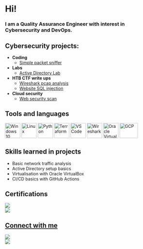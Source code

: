 <h1>Hi! <br/></h1>
<h3>I am a Quality Assurance Engineer with interest in Cybersecurity and DevOps.</h3>

<h2>Cybersecurity projects:</h2>

- <b>Coding</b>
  - [Simple packet sniffer](https://github.com/lbrodziak/packet_sniffer)
- <b>Labs</b>
  - [Active Directory Lab](https://github.com/lbrodziak/ActiveDirectoryLab)
- <b>HTB CTF write ups</b>
  - [Wireshark pcap analysis](https://github.com/lbrodziak/wireshark_pcap_analysis)
  - [Website SQL injection](https://github.com/lbrodziak/sql_injection_tutorial_htb)
- <b>Cloud security</b>
  - [Web security scan](https://github.com/lbrodziak/gcloud_web_security_scan)

<h2>Tools and languages</h2>
<p align="left"> <img src="https://upload.wikimedia.org/wikipedia/commons/8/87/Windows_logo_-_2021.svg" alt="Windows 10" width="50" height="50"/> 
<img src="https://upload.wikimedia.org/wikipedia/commons/3/35/Tux.svg" alt="Linux" width="50" height="50"/> <img src="https://upload.wikimedia.org/wikipedia/commons/c/c3/Python-logo-notext.svg" alt="Python" width="50" height="50"/> <img src="https://www.vectorlogo.zone/logos/terraformio/terraformio-icon.svg" alt="Terraform" width="50" height="50"/> <img src="https://upload.wikimedia.org/wikipedia/commons/9/9a/Visual_Studio_Code_1.35_icon.svg" alt="VS Code" width="50" height="50"/> <img src="https://upload.wikimedia.org/wikipedia/commons/d/df/Wireshark_icon.svg" alt="Wireshark" width="50" height="50"/> <img src="https://upload.wikimedia.org/wikipedia/commons/d/d5/Virtualbox_logo.png" alt="Oracle VirtualBox" width="50" height="50"/>
<img src="https://github.com/user-attachments/assets/92463d4a-7971-498c-8555-6bf46c6913aa" alt="GCP" width="60" height="50"/>
</p>


<h2>Skills learned in projects</h2>

- Basic network traffic analysis
- Active Directory setup basics
- Virtualisation with Oracle VirtualBox
- CI/CD basics with GitHub Actions

<h2>Certifications</h2>
<a href="https://coursera.org/share/055806cc4e6fbaa31deda674dec460fc"/><img src="https://img.shields.io/badge/-Google%20Cybersecurity%20Certificate-4285F4?&style=for-the-badge&logo=Google&logoColor=white" /><br>
<img src="https://img.shields.io/badge/-ISTQB%20Foundation-FF0000?&style=for-the-badge&logo=ISTQB&logoColor=white" />

<h2>Connect with me</h2>

<a href="https://www.linkedin.com/in/łukasz-brodziak-4b0408bb/"><img src="https://img.shields.io/badge/-LinkedIn-0072b1?&style=for-the-badge&logo=linkedin&logoColor=white" /></a><br>
<a href="https://lukesdevsecopsnotes.blogspot.com"><img src="https://img.shields.io/badge/-Blogger-FF5722?&style=for-the-badge&logo=Blogger&logoColor=white"/></a>

